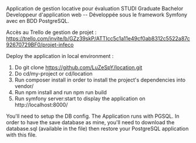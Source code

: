 Application de gestion locative pour évaluation STUDI Graduate Bachelor Developpeur d'application web
-- Développée sous le framework Symfony avec en BDD PostgreSQL.

Accès au Trello de gestion de projet : https://trello.com/invite/b/GZz39skP/ATTIcc5c1a11e49cf0ab8312c5522a87c92670729BF0/projet-infeco

Deploy the application in local environment :
1. Do git clone https://github.com/LuZeSpY/location.git 
2. Do cd/my-project or cd/location
3. Run composer install in order to install the project's dependencies into vendor/
4. Run npm install and run npm run build
4. Run symfony server:start to display the application on http://localhost:8000/

You'll need to setup the DB config.
The Application runs with PGSQL.
In order to have the save database as mine, you'll need to download the database.sql (available in the file) then restore your PostgreSQL application with this file.
